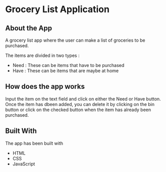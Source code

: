 # Grocery List Application

## About the App
<p>A grocery list app where the user can make a list of groceries to be purchased.</p> 
<p>The items are divided in two types :</p>

* Need : These can be items that have to be purchased
* Have : These can be items that are maybe at home
## How does the app works 
Input the item on the text field and click on either the Need or Have button. Once the item has dbeen added, you can delete it by clicking on the bin button or click on the checked button when the item has already been purchased.
## Built With
The app has been built with 
* HTML
* CSS
* JavaScript